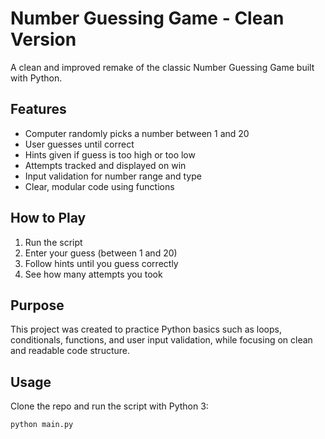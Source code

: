 # Number Guessing Game - Clean Version

A clean and improved remake of the classic Number Guessing Game built with Python.

## Features

- Computer randomly picks a number between 1 and 20  
- User guesses until correct  
- Hints given if guess is too high or too low  
- Attempts tracked and displayed on win  
- Input validation for number range and type  
- Clear, modular code using functions  

## How to Play

1. Run the script  
2. Enter your guess (between 1 and 20)  
3. Follow hints until you guess correctly  
4. See how many attempts you took  

## Purpose

This project was created to practice Python basics such as loops, conditionals, functions, and user input validation, while focusing on clean and readable code structure.

## Usage

Clone the repo and run the script with Python 3:

```bash
python main.py
